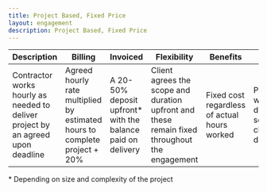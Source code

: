 ```yaml
---
title: Project Based, Fixed Price
layout: engagement
description: Project Based, Fixed Price
---
```


| Description | Billing | Invoiced | Flexibility | Benefits | Ideal for | Considerations |
| ----------- | ------- | -------- | ----------- | -------- | --------- | -------------- |
| Contractor works hourly as needed to deliver project by an agreed upon deadline | Agreed hourly rate multiplied by estimated hours to complete project + 20% | A 20-50% deposit upfront* with the balance paid on delivery | Client agrees the scope and duration upfront and these remain fixed throughout the engagement | Fixed cost regardless of actual hours worked | Projects with a well-defined scope and clear deliverables | 20% is applied to the hourly rate to accommodate the fixed-price arrangement |

\* Depending on size and complexity of the project
